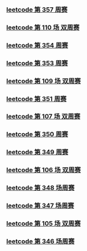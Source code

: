 ### [leetcode 第 357 周赛](./src/markdown/leetcode_357.md)

### [leetcode 第 110 场 双周赛](./src/markdown/leetcode_two_110.md)

### [leetcode 第 354 周赛](./src/markdown/leetcode_354.md)

### [leetcode 第 353 周赛](./src/markdown/leetcode_353.md)

### [leetcode 第 109 场 双周赛](./src/markdown/leetcode_two_109.md)

### [leetcode 第 351 周赛](./src/markdown/leetcode_351.md)

### [leetcode 第 107 场 双周赛](./src/markdown/leetcode_two_107.md)

### [leetcode 第 350 周赛](./src/markdown/leetcode_350.md)

### [leetcode 第 349 周赛](./src/markdown/leetcode_349.md)

### [leetcode 第 106 场 双周赛](./src/markdown/leetcode_two_106.md)

### [leetcode 第 348 场周赛](./src/markdown/leetcode_348.md)

### [leetcode 第 347 场周赛](./src/markdown/leetcode_347.md)

### [leetcode 第 105 场 双周赛](./src/markdown/leetcode_two_105.md)

### [leetcode 第 346 场周赛](./src/markdown/leetcode_346.md)

